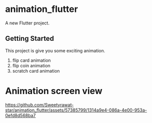 # animation_flutter


A new Flutter project.

## Getting Started

This project is give you some exciting animation.
1. flip card animation
2. flip coin animation 
3. scratch card animation


# Animation screen view                                                                                                                

https://github.com/Sweetyrawat-star/animation_flutter/assets/57385799/1314a9e4-086a-4e00-953a-0efd8d568ba7






